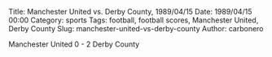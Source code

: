 Title: Manchester United vs. Derby County, 1989/04/15
Date: 1989/04/15 00:00
Category: sports
Tags: football, football scores, Manchester United, Derby County
Slug: manchester-united-vs-derby-county
Author: carbonero


Manchester United 0 - 2 Derby County
